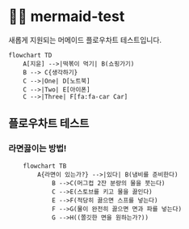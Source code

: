 # 🧜‍♀️ mermaid-test
새롭게 지원되는 머메이드 플로우차트 테스트입니다. 

```mermaid 
flowchart TD
    A[지윤] -->|떡볶이 먹기| B(쇼핑가기)
    B --> C{생각하기}
    C -->|One| D[노트북]
    C -->|Two| E[아이폰]
    C -->|Three| F[fa:fa-car Car]
``` 
## 플로우차트 테스트
### 라면끓이는 방법!  

```mermaid
	flowchart TB
		A{라면이 있는가?} -->|있다| B(냄비를 준비한다)
			B -->C(머그컵 2잔 분량의 물을 붓는다)
			C -->E(스토브를 키고 물을 끓인다)
			E -->F(적당히 끓으면 스프를 넣는다)
			F -->G(물이 완전히 끓으면 면과 파를 넣는다)
			G -->H((쫄깃한 면을 원하는가?))
```
